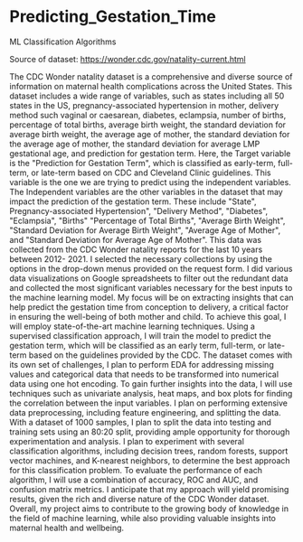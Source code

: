 # Predicting_Gestation_Time
ML Classification Algorithms

Source of dataset: https://wonder.cdc.gov/natality-current.html

The CDC Wonder natality dataset is a comprehensive and diverse source of information on 
maternal health complications across the United States. This dataset includes a wide range of 
variables, such as states including all 50 states in the US, pregnancy-associated hypertension in 
mother, delivery method such vaginal or caesarean, diabetes, eclampsia, number of births, 
percentage of total births, average birth weight, the standard deviation for average birth weight, 
the average age of mother, the standard deviation for the average age of mother, the standard 
deviation for average LMP gestational age, and prediction for gestation term.
Here, the Target variable is the "Prediction for Gestation Term", which is classified as early-term, 
full-term, or late-term based on CDC and Cleveland Clinic guidelines. This variable is the one we 
are trying to predict using the independent variables.
The Independent variables are the other variables in the dataset that may impact the prediction 
of the gestation term. These include "State", Pregnancy-associated Hypertension", "Delivery 
Method", "Diabetes", "Eclampsia", "Births" "Percentage of Total Births", "Average Birth Weight", 
"Standard Deviation for Average Birth Weight", "Average Age of Mother", and "Standard 
Deviation for Average Age of Mother".
This data was collected from the CDC Wonder natality reports for the last 10 years between 2012-
2021. I selected the necessary collections by using the options in the drop-down menus provided 
on the request form. I did various data visualizations on Google spreadsheets to filter out the 
redundant data and collected the most significant variables necessary for the best inputs to the 
machine learning model.
My focus will be on extracting insights that can help predict the gestation time from conception to 
delivery, a critical factor in ensuring the well-being of both mother and child. To achieve this goal, 
I will employ state-of-the-art machine learning techniques. Using a supervised classification 
approach, I will train the model to predict the gestation term, which will be classified as an early 
term, full-term, or late-term based on the guidelines provided by the CDC.
The dataset comes with its own set of challenges, I plan to perform EDA for addressing missing 
values and categorical data that needs to be transformed into numerical data using one hot
encoding. To gain further insights into the data, I will use techniques such as univariate analysis, 
heat maps, and box plots for finding the correlation between the input variables. I plan on
performing extensive data preprocessing, including feature engineering, and splitting the data.
With a dataset of 1000 samples, I plan to split the data into testing and training sets using an 80:20 
split, providing ample opportunity for thorough experimentation and analysis.
I plan to experiment with several classification algorithms, including decision trees, random 
forests, support vector machines, and K-nearest neighbors, to determine the best approach for this 
classification problem. To evaluate the performance of each algorithm, I will use a combination of 
accuracy, ROC and AUC, and confusion matrix metrics. I anticipate that my approach will yield 
promising results, given the rich and diverse nature of the CDC Wonder dataset. Overall, my
project aims to contribute to the growing body of knowledge in the field of machine learning, while 
also providing valuable insights into maternal health and wellbeing.
